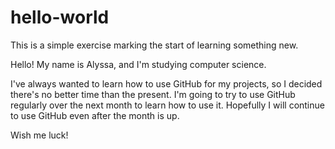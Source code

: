 # hello-world
This is a simple exercise marking the start of learning something new.

Hello! My name is Alyssa, and I'm studying computer science.

I've always wanted to learn how to use GitHub for my projects, so I decided there's no better time than the present. 
I'm going to try to use GitHub regularly over the next month to learn how to use it. 
Hopefully I will continue to use GitHub even after the month is up. 

Wish me luck!
